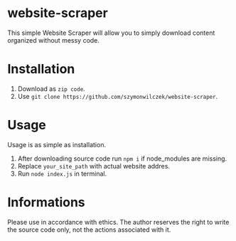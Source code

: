 # website-scraper

This simple Website Scraper will allow you to simply download content organized without messy code.


# Installation

1. Download as `zip code`.
2. Use `git clone https://github.com/szymonwilczek/website-scraper`.

# Usage
Usage is as simple as installation.

1. After downloading source code run `npm i` if node_modules are missing.
2. Replace `your_site_path` with actual website addres.
3. Run `node index.js` in terminal.

# Informations
Please use in accordance with ethics. The author reserves the right to write the source code only, not the actions associated with it.
